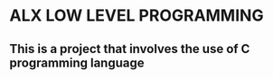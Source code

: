 <h1>ALX LOW LEVEL PROGRAMMING</h1>

<h2>This is a project that involves the use of C programming language</h2>


